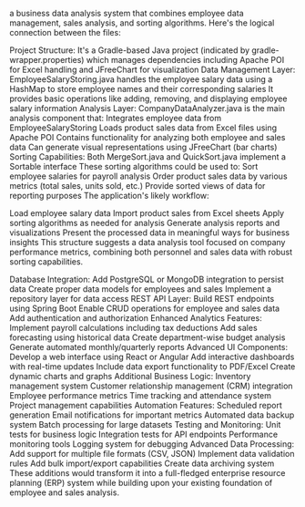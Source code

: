 a business data analysis system that combines employee data management, sales analysis, and sorting algorithms. Here's the logical connection between the files:

Project Structure:
It's a Gradle-based Java project (indicated by gradle-wrapper.properties) which manages dependencies including Apache POI for Excel handling and JFreeChart for visualization
Data Management Layer:
EmployeeSalaryStoring.java handles the employee salary data using a HashMap to store employee names and their corresponding salaries
It provides basic operations like adding, removing, and displaying employee salary information
Analysis Layer:
CompanyDataAnalyzer.java is the main analysis component that:
Integrates employee data from EmployeeSalaryStoring
Loads product sales data from Excel files using Apache POI
Contains functionality for analyzing both employee and sales data
Can generate visual representations using JFreeChart (bar charts)
Sorting Capabilities:
Both MergeSort.java and QuickSort.java implement a Sortable interface
These sorting algorithms could be used to:
Sort employee salaries for payroll analysis
Order product sales data by various metrics (total sales, units sold, etc.)
Provide sorted views of data for reporting purposes
The application's likely workflow:

Load employee salary data
Import product sales from Excel sheets
Apply sorting algorithms as needed for analysis
Generate analysis reports and visualizations
Present the processed data in meaningful ways for business insights
This structure suggests a data analysis tool focused on company performance metrics, combining both personnel and sales data with robust sorting capabilities.

Database Integration:
Add PostgreSQL or MongoDB integration to persist data
Create proper data models for employees and sales
Implement a repository layer for data access
REST API Layer:
Build REST endpoints using Spring Boot
Enable CRUD operations for employee and sales data
Add authentication and authorization
Enhanced Analytics Features:
Implement payroll calculations including tax deductions
Add sales forecasting using historical data
Create department-wise budget analysis
Generate automated monthly/quarterly reports
Advanced UI Components:
Develop a web interface using React or Angular
Add interactive dashboards with real-time updates
Include data export functionality to PDF/Excel
Create dynamic charts and graphs
Additional Business Logic:
Inventory management system
Customer relationship management (CRM) integration
Employee performance metrics
Time tracking and attendance system
Project management capabilities
Automation Features:
Scheduled report generation
Email notifications for important metrics
Automated data backup system
Batch processing for large datasets
Testing and Monitoring:
Unit tests for business logic
Integration tests for API endpoints
Performance monitoring tools
Logging system for debugging
Advanced Data Processing:
Add support for multiple file formats (CSV, JSON)
Implement data validation rules
Add bulk import/export capabilities
Create data archiving system
These additions would transform it into a full-fledged enterprise resource planning (ERP) system while building upon your existing foundation of employee and sales analysis.
